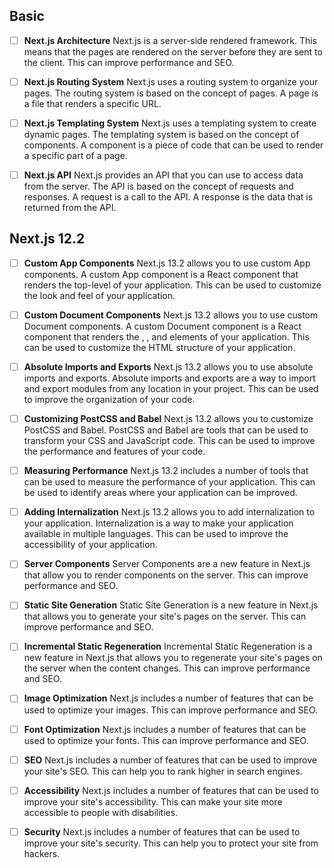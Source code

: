 ## Basic
- [ ] **Next.js Architecture**
Next.js is a server-side rendered framework. This means that the pages are rendered on the server before they are sent to the client. This can improve performance and SEO.

- [ ] **Next.js Routing System**
Next.js uses a routing system to organize your pages. The routing system is based on the concept of pages. A page is a file that renders a specific URL.

- [ ] **Next.js Templating System**
Next.js uses a templating system to create dynamic pages. The templating system is based on the concept of components. A component is a piece of code that can be used to render a specific part of a page.

- [ ] **Next.js API**
Next.js provides an API that you can use to access data from the server. The API is based on the concept of requests and responses. A request is a call to the API. A response is the data that is returned from the API.

## Next.js 12.2

- [ ] **Custom App Components**
Next.js 13.2 allows you to use custom App components. A custom App component is a React component that renders the top-level of your application. This can be used to customize the look and feel of your application.

- [ ] **Custom Document Components**
Next.js 13.2 allows you to use custom Document components. A custom Document component is a React component that renders the <html>, <head>, and <body> elements of your application. This can be used to customize the HTML structure of your application.

- [ ] **Absolute Imports and Exports**
Next.js 13.2 allows you to use absolute imports and exports. Absolute imports and exports are a way to import and export modules from any location in your project. This can be used to improve the organization of your code.

 - [ ] **Customizing PostCSS and Babel** 
Next.js 13.2 allows you to customize PostCSS and Babel. PostCSS and Babel are tools that can be used to transform your CSS and JavaScript code. This can be used to improve the performance and features of your code.

- [ ] **Measuring Performance**
Next.js 13.2 includes a number of tools that can be used to measure the performance of your application. This can be used to identify areas where your application can be improved.

- [ ] **Adding Internalization**
Next.js 13.2 allows you to add internalization to your application. Internalization is a way to make your application available in multiple languages. This can be used to improve the accessibility of your application.

- [ ]   **Server Components**
Server Components are a new feature in Next.js that allow you to render components on the server. This can improve performance and SEO.

- [ ]   **Static Site Generation**
Static Site Generation is a new feature in Next.js that allows you to generate your site's pages on the server. This can improve performance and SEO.

- [ ]   **Incremental Static Regeneration**
Incremental Static Regeneration is a new feature in Next.js that allows you to regenerate your site's pages on the server when the content changes. This can improve performance and SEO.

- [ ]   **Image Optimization**
Next.js includes a number of features that can be used to optimize your images. This can improve performance and SEO.

- [ ]   **Font Optimization**
Next.js includes a number of features that can be used to optimize your fonts. This can improve performance and SEO.

- [ ]   **SEO**
Next.js includes a number of features that can be used to improve your site's SEO. This can help you to rank higher in search engines.

- [ ]   **Accessibility**
Next.js includes a number of features that can be used to improve your site's accessibility. This can make your site more accessible to people with disabilities.

- [ ]   **Security**
Next.js includes a number of features that can be used to improve your site's security. This can help you to protect your site from hackers.

